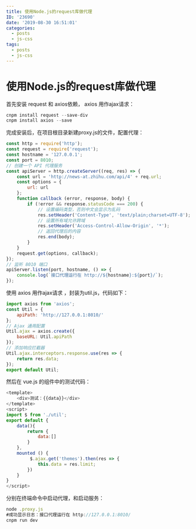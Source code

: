 ```yaml
---
title: 使用Node.js的request库做代理
ID: '23690'
date: '2019-08-30 16:51:01'
categories:
  - posts
  - js-css
tags:
  - posts
  - js-css
---
```


# 使用Node.js的request库做代理

首先安装 request 和 axios依赖， axios 用作ajax请求：

``` js 
cnpm install request --save-div
cnpm install axios --save   
```

完成安装后，在项目根目录新建proxy.js的文件，配置代理：

``` js 
const http = require('http');
const request = require('request');
const hostname = '127.0.0.1';
const port = 8010;
// 创建一个 API 代理服务
const apiServer = http.createServer((req, res) => {
    const url = 'http://news-at.zhihu.com/api/4' + req.url;
    const options = {
        url: url
    };
    function callback (error, response, body) {
        if (!error && response.statusCode === 200) {
            // 设置编码类型，否则中文会显示为乱码
            res.setHeader('Content-Type', 'text/plain;charset=UTF-8');
            // 设置所有域允许跨域
            res.setHeader('Access-Control-Allow-Origin', '*');
            // 返回代理后的内容
            res.end(body);
        }
    }
    request.get(options, callback);
});
// 监听 8010 端口
apiServer.listen(port, hostname, () => {
    console.log(`接口代理运行在 http://${hostname}:${port}/`);
}); 
```

使用 axios 用作ajax请求 ，封装为util.js，代码如下：

``` js 
import axios from 'axios';
const Util = {
    apiPath: 'http://127.0.0.1:8010/'
};
// Ajax 通用配置
Util.ajax = axios.create({
    baseURL: Util.apiPath
});
// 添加响应拦截器
Util.ajax.interceptors.response.use(res => {
    return res.data;
});
export default Util; 
```

然后在 vue.js 的组件中的测试代码：

``` js 
<template>
    <div>测试：{{data}}</div>
</template>
<script>
import $ from './util';
export default {
    data(){
        return {
            data:[]
        }
    },
    mounted () {
         $.ajax.get('themes').then(res => {
            this.data = res.limit;
        })
    }
}
</script> 
```

分别在终端命令中启动代理，和启动服务：

``` js 
node .proxy.js
#成功显示日志：接口代理运行在 http://127.0.0.1:8010/
cnpm run dev
```
 
 
 
 
 
 
 
 
 
 
 
 
 
 
 
 
 
 
 
 
 
 
